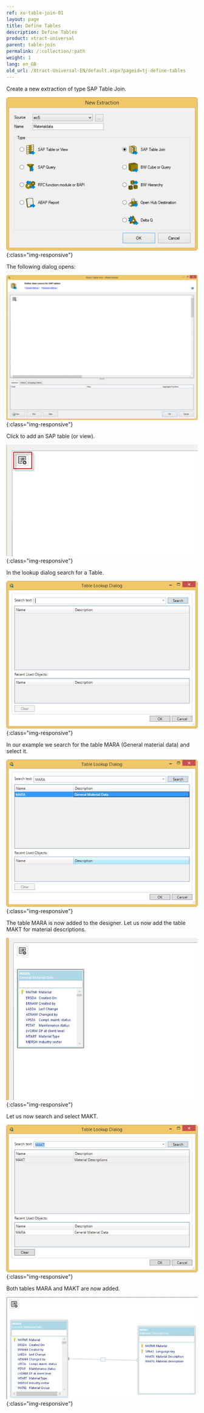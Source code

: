 ```yaml
---
ref: xu-table-join-01
layout: page
title: Define Tables
description: Define Tables
product: xtract-universal
parent: table-join
permalink: /:collection/:path
weight: 1
lang: en_GB
old_url: /Xtract-Universal-EN/default.aspx?pageid=tj-define-tables
---
```


Create a new extraction of type SAP Table Join. 

![tj-1](/img/content/tj-1.png){:class="img-responsive"}

The following dialog opens:

![tj-2](/img/content/tj-2.png){:class="img-responsive"}

Click to add an SAP table (or view). 

![tj-add-table](/img/content/tj-add-table.png){:class="img-responsive"}

In the lookup dialog search for a Table. 

![tj-lookup-1](/img/content/tj-lookup-1.png){:class="img-responsive"}

In our example we search for the table MARA (General material data) and select it. 

![tj-lookup-2](/img/content/tj-lookup-2.png){:class="img-responsive"}

The table MARA is now added to the designer. Let us now add the table MAKT for material descriptions.  

![tj-lookup-2a-mara](/img/content/tj-lookup-2a-mara.png){:class="img-responsive"}

Let us now search and select MAKT. 

![tj-lookup-3](/img/content/tj-lookup-3.png){:class="img-responsive"}

Both tables MARA and MAKT are now added. 

![tj-2-tables](/img/content/tj-2-tables.png){:class="img-responsive"}
